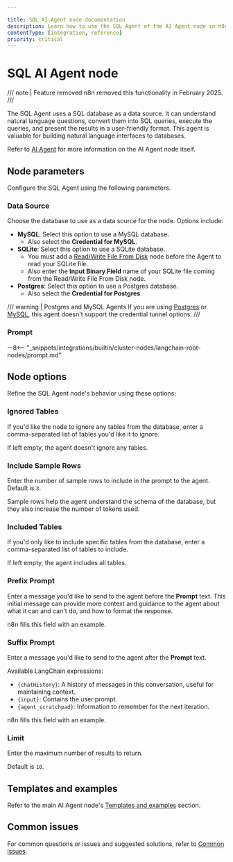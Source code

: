 ```yaml
---

title: SQL AI Agent node documentation
description: Learn how to use the SQL Agent of the AI Agent node in n8n. Follow technical documentation to integrate the SQL Agent into your workflows.
contentType: [integration, reference]
priority: critical
---
```


# SQL AI Agent node

/// note | Feature removed
n8n removed this functionality in February 2025.
///

The SQL Agent uses a SQL database as a data source. It can understand natural language questions, convert them into SQL queries, execute the queries, and present the results in a user-friendly format. This agent is valuable for building natural language interfaces to databases.

Refer to [AI Agent](/integrations/builtin/cluster-nodes/root-nodes/n8n-nodes-langchain.agent/index.md) for more information on the AI Agent node itself.

## Node parameters

Configure the SQL Agent using the following parameters.

### Data Source

Choose the database to use as a data source for the node. Options include:

* **MySQL**: Select this option to use a MySQL database.
    * Also select the **Credential for MySQL**.
* **SQLite**: Select this option to use a SQLite database.
    * You must add a [Read/Write File From Disk](/integrations/builtin/core-nodes/n8n-nodes-base.readwritefile.md) node before the Agent to read your SQLite file.
    * Also enter the **Input Binary Field** name of your SQLite file coming from the Read/Write File From Disk node.
* **Postgres**: Select this option to use a Postgres database.
    * Also select the **Credential for Postgres**.

/// warning | Postgres and MySQL Agents
If you are using [Postgres](/integrations/builtin/credentials/postgres.md) or [MySQL](/integrations/builtin/credentials/mysql.md), this agent doesn't support the credential tunnel options.
///

### Prompt

--8<-- "_snippets/integrations/builtin/cluster-nodes/langchain-root-nodes/prompt.md"

## Node options

Refine the SQL Agent node's behavior using these options:

### Ignored Tables

If you'd like the node to ignore any tables from the database, enter a comma-separated list of tables you'd like it to ignore.

If left empty, the agent doesn't ignore any tables.

### Include Sample Rows

Enter the number of sample rows to include in the prompt to the agent. Default is `3`.

Sample rows help the agent understand the schema of the database, but they also increase the number of tokens used.

### Included Tables

If you'd only like to include specific tables from the database, enter a comma-separated list of tables to include.

If left empty, the agent includes all tables.

### Prefix Prompt

Enter a message you'd like to send to the agent before the **Prompt** text. This initial message can provide more context and guidance to the agent about what it can and can't do, and how to format the response.

n8n fills this field with an example.

### Suffix Prompt

Enter a message you'd like to send to the agent after the **Prompt** text.

Available LangChain expressions:

* `{chatHistory}`: A history of messages in this conversation, useful for maintaining context.
* `{input}`: Contains the user prompt.
* `{agent_scratchpad}`: Information to remember for the next iteration.

n8n fills this field with an example.

### Limit

Enter the maximum number of results to return.

Default is `10`.

## Templates and examples

Refer to the main AI Agent node's [Templates and examples](/integrations/builtin/cluster-nodes/root-nodes/n8n-nodes-langchain.agent/index.md#templates-and-examples) section.

## Common issues

For common questions or issues and suggested solutions, refer to [Common issues](/integrations/builtin/cluster-nodes/root-nodes/n8n-nodes-langchain.agent/common-issues.md).


